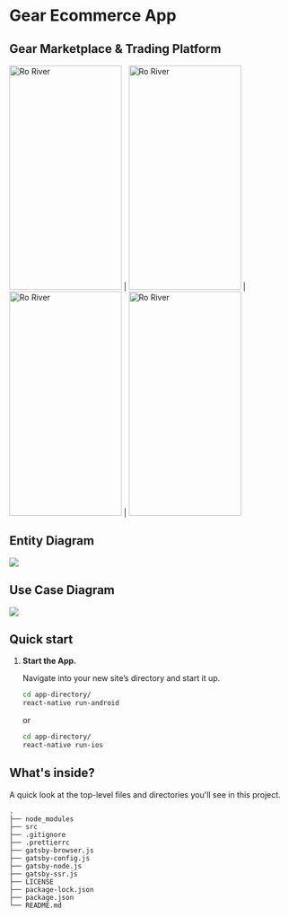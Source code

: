 # Gear Ecommerce App
## Gear Marketplace & Trading Platform 

<img alt="Ro River" width="200" height="400" src="https://github.com/Foxhound401/gear_ecom_app/blob/master/home-page.png" /> | <img alt="Ro River" width="200" height="400" src="https://github.com/Foxhound401/gear_ecom_app/blob/master/product-details.png" /> | <img alt="Ro River" width="200" height="400" src="https://github.com/Foxhound401/gear_ecom_app/blob/master/product-showing-screen.png" /> | <img alt="Ro River" width="200" height="400" src="https://github.com/Foxhound401/gear_ecom_app/blob/master/login-page.png" />

## Entity Diagram

<img src="https://github.com/Foxhound401/gear_ecom_app/blob/master/entity-diagram.png" />

## Use Case Diagram

<img src="https://github.com/Foxhound401/gear_ecom_app/blob/master/user-case-diagram.png" />

## Quick start

1.  **Start the App.**

    Navigate into your new site’s directory and start it up.

    ```sh
    cd app-directory/
    react-native run-android
    ```
    or 
    ```sh
    cd app-directory/
    react-native run-ios
    ```

## What's inside?

A quick look at the top-level files and directories you'll see in this project.

    .
    ├── node_modules
    ├── src
    ├── .gitignore
    ├── .prettierrc
    ├── gatsby-browser.js
    ├── gatsby-config.js
    ├── gatsby-node.js
    ├── gatsby-ssr.js
    ├── LICENSE
    ├── package-lock.json
    ├── package.json
    └── README.md
